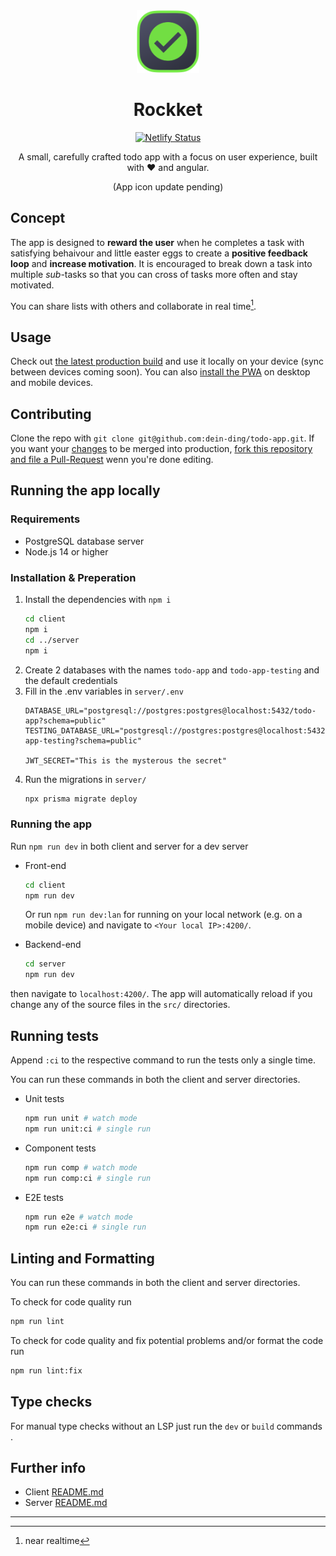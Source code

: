 <div align=center>
<img src="./client/src/assets/todo-app-logo/todo-app-logo.png" height="100px">

# Rockket
    
[![Netlify Status](https://api.netlify.com/api/v1/badges/9fd8a950-2e65-4669-bb3e-7d98889c1b35/deploy-status)](https://app.netlify.com/sites/floyds-todo/deploys)
    
A small, carefully crafted todo app with a focus on user experience, built with ❤️ and angular.

(App icon update pending)
</div>

## Concept
The app is designed to **reward the user** when he completes a task with satisfying behaivour and little easter eggs to create a **positive feedback loop** and **increase motivation**. It is encouraged to break down a task into multiple _sub_-tasks so that you can cross of tasks more often and stay motivated.

You can share lists with others and collaborate in real time[^1].

## Usage
Check out [the latest production build](https://floyds-todo.netlify.app) and use it locally on your device (sync between devices coming soon).
You can also [install the PWA](https://medium.com/progressivewebapps/how-to-install-a-pwa-to-your-device-68a8d37fadc1) on desktop and mobile devices.

## Contributing
Clone the repo with `git clone git@github.com:dein-ding/todo-app.git`.
If you want your [changes](#running-the-app-locally) to be merged into production, [fork this repository and file a Pull-Request](https://www.youtube.com/watch?v=CML6vfKjQss) wenn you're done editing.

## Running the app locally
### Requirements
- PostgreSQL database server
- Node.js 14 or higher

### Installation & Preperation
1. Install the dependencies with `npm i`
    ```sh
    cd client
    npm i
    cd ../server
    npm i
    ```
2. Create 2 databases with the names `todo-app` and `todo-app-testing` and the default credentials 
3. Fill in the .env variables in `server/.env`
    ```env
    DATABASE_URL="postgresql://postgres:postgres@localhost:5432/todo-app?schema=public"
    TESTING_DATABASE_URL="postgresql://postgres:postgres@localhost:5432/todo-app-testing?schema=public"

    JWT_SECRET="This is the mysterous the secret"
    ```
4. Run the migrations in `server/`
    ```sh
    npx prisma migrate deploy
    ```

### Running the app
Run `npm run dev` in both client and server for a dev server
- Front-end
  ```sh
  cd client
  npm run dev
  ```
  Or run `npm run dev:lan` for running on your local network (e.g. on a mobile device) and navigate to `<Your local IP>:4200/`.

- Backend-end
  ```sh
  cd server
  npm run dev
  ```

then navigate to `localhost:4200/`.
The app will automatically reload if you change any of the source files in the `src/` directories.

## Running tests
Append `:ci` to the respective command to run the tests only a single time.

You can run these commands in both the client and server directories.

- Unit tests
  ```sh
  npm run unit # watch mode
  npm run unit:ci # single run
  ```
- Component tests
  ```sh
  npm run comp # watch mode
  npm run comp:ci # single run
  ```
- E2E tests
  ```sh
  npm run e2e # watch mode
  npm run e2e:ci # single run
  ```

## Linting and Formatting
You can run these commands in both the client and server directories.

To check for code quality run
```sh
npm run lint
```
To check for code quality and fix potential problems and/or format the code run
```sh
npm run lint:fix
```

## Type checks
For manual type checks without an LSP just run the `dev` or `build` commands    .

## Further info 
- Client [README.md](./client-v2/README.md)
- Server [README.md](./server/README.md)

--- 
[^1]: near realtime